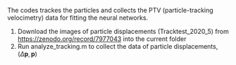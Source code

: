 The codes trackes the particles and collects the PTV (particle-tracking velocimetry) data for fitting the neural networks.
1. Download the images of particle displacements (Tracktest_2020_5) from https://zenodo.org/record/7977043 into the current folder
2. Run analyze_tracking.m to collect the data of particle displacements, $( \Delta \mathbf{p}, \mathbf{p})$
